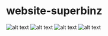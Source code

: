 # website-superbinz
![alt text](?raw=true)
![alt text](?raw=true)
![alt text](?raw=true)
![alt text](?raw=true)
